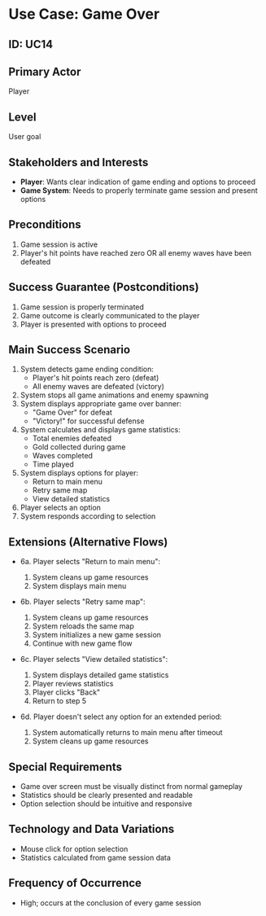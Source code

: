 # Use Case: Game Over

## ID: UC14

## Primary Actor
Player

## Level
User goal

## Stakeholders and Interests
- **Player**: Wants clear indication of game ending and options to proceed
- **Game System**: Needs to properly terminate game session and present options

## Preconditions
1. Game session is active
2. Player's hit points have reached zero OR all enemy waves have been defeated

## Success Guarantee (Postconditions)
1. Game session is properly terminated
2. Game outcome is clearly communicated to the player
3. Player is presented with options to proceed

## Main Success Scenario
1. System detects game ending condition:
   - Player's hit points reach zero (defeat)
   - All enemy waves are defeated (victory)
2. System stops all game animations and enemy spawning
3. System displays appropriate game over banner:
   - "Game Over" for defeat
   - "Victory!" for successful defense
4. System calculates and displays game statistics:
   - Total enemies defeated
   - Gold collected during game
   - Waves completed
   - Time played
5. System displays options for player:
   - Return to main menu
   - Retry same map
   - View detailed statistics
6. Player selects an option
7. System responds according to selection

## Extensions (Alternative Flows)
- 6a. Player selects "Return to main menu":
  1. System cleans up game resources
  2. System displays main menu

- 6b. Player selects "Retry same map":
  1. System cleans up game resources
  2. System reloads the same map
  3. System initializes a new game session
  4. Continue with new game flow

- 6c. Player selects "View detailed statistics":
  1. System displays detailed game statistics
  2. Player reviews statistics
  3. Player clicks "Back"
  4. Return to step 5

- 6d. Player doesn't select any option for an extended period:
  1. System automatically returns to main menu after timeout
  2. System cleans up game resources

## Special Requirements
- Game over screen must be visually distinct from normal gameplay
- Statistics should be clearly presented and readable
- Option selection should be intuitive and responsive

## Technology and Data Variations
- Mouse click for option selection
- Statistics calculated from game session data

## Frequency of Occurrence
- High; occurs at the conclusion of every game session 